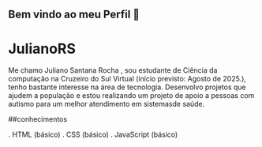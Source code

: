 ## Bem vindo ao meu Perfil 👋

# JulianoRS
Me chamo Juliano Santana Rocha , sou estudante de Ciência da computação na Cruzeiro do Sul Virtual
(início previsto: Agosto de 2025.), tenho bastante interesse na área de tecnologia.
Desenvolvo projetos que ajudem a população e estou realizando um projeto de apoio a pessoas com 
autismo para um melhor atendimento em sistemasde saúde.


##conhecimentos

. HTML (básico)
. CSS (básico)
. JavaScript (básico)
